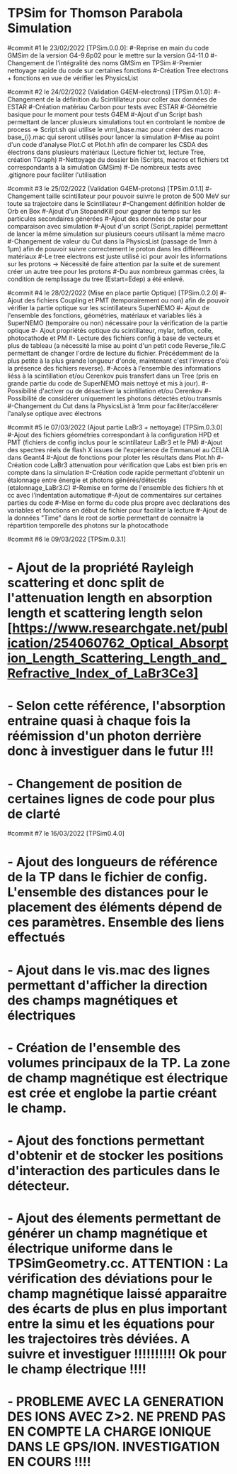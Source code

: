 # TPSim for Thomson Parabola Simulation


#commit #1 le 23/02/2022 [TPSim.0.0.0]:
#-Reprise en main du code GMSim de la version G4-9.6p02 pour le mettre sur la version G4-11.0
#-Changement de l'intégralité des noms GMSim en TPSim
#-Premier nettoyage rapide du code sur certaines fonctions
#-Création Tree electrons + fonctions en vue de vérifier les PhysicsList

#commit #2 le 24/02/2022 (Validation G4EM-electrons) [TPSim.0.1.0]:
#-Changement de la définition du Scintillateur pour coller aux données de ESTAR
#-Création matériau Carbon pour tests avec ESTAR
#-Géométrie basique pour le moment pour tests G4EM
#-Ajout d'un Script bash permettant de lancer plusieurs simulations tout en controlant le nombre de process => Script.sh qui utilise le vrml_base.mac pour créer des macro base_{i}.mac qui seront utilisés pour lancer la simulation
#-Mise au point d'un code d'analyse Plot.C et Plot.hh afin de comparer les CSDA des électrons dans plusieurs matériaux (Lecture fichier txt, lecture Tree, création TGraph)
#-Nettoyage du dossier bin (Scripts, macros et fichiers txt correspondants à la simulation GMSim)
#-De nombreux tests avec .gitignore pour faciliter l'utilisation

#commit #3 le 25/02/2022 (Validation G4EM-protons) [TPSim.0.1.1]
#-Changement taille scintillateur pour pouvoir suivre le proton de 500 MeV sur toute sa trajectoire dans le Scintillateur
#-Changement définition holder de Orb en Box
#-Ajout d'un StopandKill pour gagner du temps sur les particules secondaires générées
#-Ajout des données de pstar pour comparaison avec simulation
#-Ajout d'un script (Script_rapide) permettant de lancer la même simulation sur plusieurs coeurs utilisant la même macro
#-Changement de valeur du Cut dans la PhysicsList (passage de 1mm à 1µm) afin de pouvoir suivre correctement le proton dans les différents matériaux
#-Le tree electrons est juste utilisé ici pour avoir les informations sur les protons -> Nécessité de faire attention par la suite et de surement créer un autre tree pour les protons
#-Du aux nombreux gammas crées, la condition de remplissage du tree (Estart=Edep) a été enlevé.

#commit #4 le 28/02/2022 (Mise en place partie Optique) [TPSim.0.2.0]
#-Ajout des fichiers Coupling et PMT (temporairement ou non) afin de pouvoir vérifier la partie optique sur les scintillateurs SuperNEMO
#- Ajout de l'ensemble des fonctions, géométries, matériaux et variables liés à SuperNEMO (temporaire ou non) nécessaire pour la vérification de la partie optique
#- Ajout propriétés optique du scintillateur, mylar, teflon, colle, photocathode et PM
#- Lecture des fichiers config à base de vecteurs et plus de tableau (a nécessité la mise au point d'un petit code Reverse_file.C permettant de changer l'ordre de lecture du fichier. Précédemment de la plus petite à la plus grande longueur d'onde, maintenant c'est l'inverse d'où la présence des fichiers reverse).
#-Accès à l'ensemble des informations liéss à la scintillation et/ou Cerenkov puis transfert dans un Tree (pris en grande partie du code de SuperNEMO mais nettoyé et mis à jour).
#-Possibilité d'activer ou de désactiver la scintillation et/ou Cerenkov
#-Possibilité de considérer uniquement les photons détectés et/ou transmis
#-Changement du Cut dans la PhysicsList à 1mm pour faciliter/accélerer l'analyse optique avec électrons

#commit #5 le 07/03/2022 (Ajout partie LaBr3 + nettoyage) [TPSim.0.3.0]
#-Ajout des fichiers géométries correspondant à la configuration HPD et PMT (fichiers de config inclus pour le scintillateur LaBr3 et le PM)
#-Ajout des spectres réels de flash X issues de l'expérience de Emmanuel au CELIA dans Geant4
#-Ajout de fonctions pour ploter les résultats dans Plot.hh
#-Création code LaBr3 attenuation pour vérification que Labs est bien pris en compte dans la simulation
#-Création code rapide permettant d'obtenir un étalonnage entre énergie et photons générés/détectés (etalonnage_LaBr3.C)
#-Remise en forme de l'ensemble des fichiers hh et cc avec l'indentation automatique
#-Ajout de commentaires sur certaines parties du code
#-Mise en forme du code plus propre avec déclarations des variables et fonctions en début de fichier pour faciliter la lecture
#-Ajout de la données "Time" dans le root de sortie permettant de connaitre la répartition temporelle des photons sur la photocathode

#commit #6 le 09/03/2022 [TPSim.0.3.1]
# - Ajout de la propriété Rayleigh scattering et donc split de l'attenuation length en absorption length et scattering length selon [https://www.researchgate.net/publication/254060762_Optical_Absorption_Length_Scattering_Length_and_Refractive_Index_of_LaBr3Ce3]
# - Selon cette référence, l'absorption entraine quasi à chaque fois la réémission d'un photon derrière donc à investiguer dans le futur !!!
# - Changement de position de certaines lignes de code pour plus de clarté

#commit #7 le 16/03/2022 [TPSim0.4.0]
# - Ajout des longueurs de référence de la TP dans le fichier de config. L'ensemble des distances pour le placement des éléments dépend de ces paramètres. Ensemble des liens effectués
# - Ajout dans le vis.mac des lignes permettant d'afficher la direction des champs magnétiques et électriques
# - Création de l'ensemble des volumes principaux de la TP. La zone de champ magnétique est électrique est crée et englobe la partie créant le champ.
# - Ajout des fonctions permettant d'obtenir et de stocker les positions d'interaction des particules dans le détecteur.
# - Ajout des élements permettant de générer un champ magnétique et électrique uniforme dans le TPSimGeometry.cc. ATTENTION : La vérification des déviations pour le champ magnétique laissé apparaitre des écarts de plus en plus important entre la simu et les équations pour les trajectoires très déviées. A suivre et investiguer !!!!!!!!!! Ok pour le champ électrique !!!!
# - PROBLEME AVEC LA GENERATION DES IONS AVEC Z>2. NE PREND PAS EN COMPTE LA CHARGE IONIQUE DANS LE GPS/ION. INVESTIGATION EN COURS !!!!
